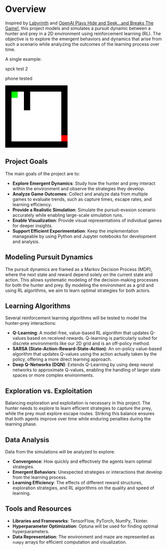 # Overview

Inspired by [Labyrinth](https://en.wikipedia.org/wiki/Labyrinth) and [OpenAI Plays Hide and Seek…and Breaks The Game!](https://www.youtube.com/watch?v=Lu56xVlZ40M), this project models and simulates a pursuit dynamic between a hunter and prey in a 2D environment using reinforcement learning (RL). The objective is to explore the emergent behaviors and dynamics that arise from such a scenario while analyzing the outcomes of the learning process over time.

A single example:

spck  test 2

phone tested

![Game 1 GIF](./src/gif_data/Game_4.gif)

## Project Goals

The main goals of the project are to:

- **Explore Emergent Dynamics**: Study how the hunter and prey interact within the environment and observe the strategies they develop.
- **Analyze Game Outcomes**: Collect and analyze data from multiple games to evaluate trends, such as capture times, escape rates, and learning efficiency.
- **Provide a Realistic Simulation**: Simulate the pursuit-evasion scenario accurately while enabling large-scale simulation runs.
- **Enable Visualization**: Provide visual representations of individual games for deeper insights.
- **Support Efficient Experimentation**: Keep the implementation manageable by using Python and Jupyter notebooks for development and analysis.

## Modeling Pursuit Dynamics

The pursuit dynamics are framed as a Markov Decision Process (MDP), where the next state and reward depend solely on the current state and action. This allows systematic modeling of the decision-making processes for both the hunter and prey. By modeling the environment as a grid and using RL algorithms, we aim to learn optimal strategies for both actors.

## Learning Algorithms

Several reinforcement learning algorithms will be tested to model the hunter-prey interactions:

- **Q-Learning**: A model-free, value-based RL algorithm that updates Q-values based on received rewards. Q-learning is particularly suited for discrete environments like our 2D grid and is an off-policy method.
- **SARSA (State-Action-Reward-State-Action)**: An on-policy value-based algorithm that updates Q-values using the action actually taken by the policy, offering a more direct learning approach.
- **Deep Q-Networks (DQN)**: Extends Q-Learning by using deep neural networks to approximate Q-values, enabling the handling of larger state spaces or more complex environments.

## Exploration vs. Exploitation

Balancing exploration and exploitation is necessary in this project. The hunter needs to explore to learn efficient strategies to capture the prey, while the prey must explore escape routes. Striking this balance ensures that both agents improve over time while enduring penalties during the learning phase.

## Data Analysis

Data from the simulations will be analyzed to explore:

- **Convergence**: How quickly and effectively the agents learn optimal strategies.
- **Emergent Behaviors**: Unexpected strategies or interactions that develop from the learning process.
- **Learning Efficiency**: The effects of different reward structures, exploration strategies, and RL algorithms on the quality and speed of learning.

## Tools and Resources

- **Libraries and Frameworks**: TensorFlow, PyTorch, NumPy, Tkinter.
- **Hyperparameter Optimization**: Optuna will be used for finding optimal hyperparameters.
- **Data Representation**: The environment and maze are represented as `numpy` arrays for efficient computation and visualization.
